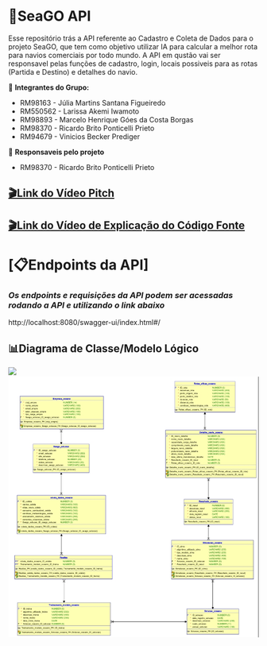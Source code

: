 # 🌊SeaGO API #
Esse repositório trás a API referente ao Cadastro e Coleta de Dados para o projeto SeaGO, que tem como objetivo utilizar IA para calcular a melhor rota para navios comerciais por todo mundo. A API em qustão vai ser responsavel pelas funções de cadastro, login, locais possiveis para as rotas (Partida e Destino) e detalhes do navio.

👥 **Integrantes do Grupo:**

- RM98163 - Júlia Martins Santana Figueiredo
- RM550562 - Larissa Akemi Iwamoto
- RM98893 - Marcelo Henrique Góes da Costa Borgas
- RM98370 - Ricardo Brito Ponticelli Prieto
- RM94679 - Vinicios Becker Prediger

👤 **Responsaveis pelo projeto**

- RM98370 - Ricardo Brito Ponticelli Prieto

## [🎬Link do Vídeo Pitch]() ##

## [🎬Link do Vídeo de Explicação do Código Fonte]() ##

# [📋Endpoints da API] #

### *Os endpoints e requisições da API podem ser acessadas rodando a API e utilizando o link abaixo* ###
http://localhost:8080/swagger-ui/index.html#/


## 📊Diagrama de Classe/Modelo Lógico 
<img src="./diagramas/">
<img src="./diagramas/Relacional_1.jpeg">